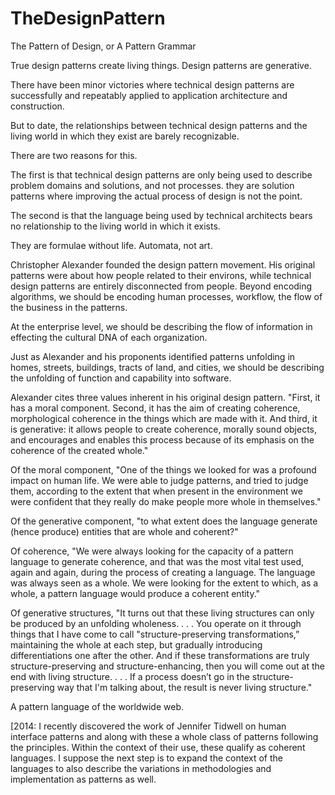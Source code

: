 # TheDesignPattern
The Pattern of Design, or A Pattern Grammar 

True design patterns create living things. Design patterns are generative.

There have been minor victories where technical design patterns are successfully and repeatably applied to application architecture and construction.

But to date, the relationships between technical design patterns and the living world in which they exist are barely recognizable. 

There are two reasons for this. 

The first is that technical design patterns are only being used to describe problem domains and solutions, and not processes. they are solution patterns where improving the actual process of design is not the point. 

The second is that the language being used by technical architects bears no relationship to the living world in which it exists. 

They are formulae without life. Automata, not art.

Christopher Alexander founded the design pattern movement. His original patterns were about how people related to their environs, while technical design patterns are entirely disconnected from people. Beyond encoding algorithms, we should be encoding human processes, workflow, the flow of the business in the patterns.

At the enterprise level, we should be describing the flow of information in effecting the cultural DNA of each organization.

Just as Alexander and his proponents identified patterns unfolding in homes, streets, buildings, tracts of land, and cities, we should be describing the unfolding of function and capability into software.

Alexander cites three values inherent in his original design pattern. "First, it has a moral component. Second, it has the aim of creating coherence, morphological coherence in the things which are made with it. And third, it is generative: it allows people to create coherence, morally sound objects, and encourages and enables this process because of its emphasis on the coherence of the created whole."

Of the moral component, "One of the things we looked for was a profound impact on human life. We were able to judge patterns, and tried to judge them, according to the extent that when present in the environment we were confident that they really do make people more whole in themselves."

Of the generative component, "to what extent does the language generate (hence produce) entities that are whole and coherent?"

Of coherence, "We were always looking for the capacity of a pattern language to generate coherence, and that was the most vital test used, again and again, during the process of creating a language. The language was always seen as a whole. We were looking for the extent to which, as a whole, a pattern language would produce a coherent entity." 

Of generative structures, "It turns out that these living structures can only be produced by an unfolding wholeness. . . . You operate on it through things that I have come to call "structure-preserving transformations,” maintaining the whole at each step, but gradually introducing differentiations one after the other. And if these transformations are truly structure-preserving and structure-enhancing, then you will come out at the end with living structure. . . . If a process doesn’t go in the structure-preserving way that I'm talking about, the result is never living structure." 

A pattern language of the worldwide web. 

[2014: I recently discovered the work of Jennifer Tidwell on human interface patterns and along with these a whole class of patterns following the principles. Within the context of their use, these qualify as coherent languages. I suppose the next step is to expand the context of the languages to also describe the variations in methodologies and implementation as patterns as well. 
